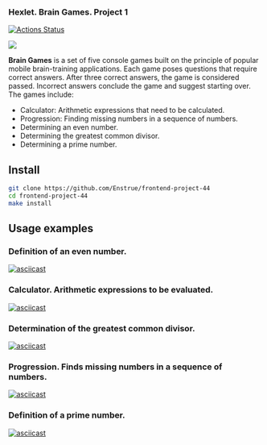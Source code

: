 ### Hexlet. Brain Games. Project 1
[![Actions Status](https://github.com/Enstrue/frontend-project-44/actions/workflows/hexlet-check.yml/badge.svg)](https://github.com/Enstrue/frontend-project-44/actions)

<a href="https://codeclimate.com/github/Enstrue/frontend-project-44/maintainability"><img src="https://api.codeclimate.com/v1/badges/f5a9a3960aa5855e59d4/maintainability" /></a>

**Brain Games** is a set of five console games built on the principle of popular mobile brain-training applications. Each game poses questions that require correct answers. After three correct answers, the game is considered passed. Incorrect answers conclude the game and suggest starting over. The games include:

- Calculator: Arithmetic expressions that need to be calculated.
- Progression: Finding missing numbers in a sequence of numbers.
- Determining an even number.
- Determining the greatest common divisor.
- Determining a prime number.

## Install
```sh
git clone https://github.com/Enstrue/frontend-project-44
cd frontend-project-44
make install
```
## Usage examples

### Definition of an even number.
[![asciicast](https://asciinema.org/a/sgIkzdoS7VEghfhv1logWpIab.svg)](https://asciinema.org/a/sgIkzdoS7VEghfhv1logWpIab)
### Calculator. Arithmetic expressions to be evaluated.
[![asciicast](https://asciinema.org/a/YRDoW0Uxip2jsE9LGUWwUOcjK.svg)](https://asciinema.org/a/YRDoW0Uxip2jsE9LGUWwUOcjK)
### Determination of the greatest common divisor.
[![asciicast](https://asciinema.org/a/0GSwjXHYkQGTbo30gI7SNRaBq.svg)](https://asciinema.org/a/0GSwjXHYkQGTbo30gI7SNRaBq)
### Progression. Finds missing numbers in a sequence of numbers.
[![asciicast](https://asciinema.org/a/IcICe90RSZCObMn4hCOAIjUZ5.svg)](https://asciinema.org/a/IcICe90RSZCObMn4hCOAIjUZ5)
### Definition of a prime number.
[![asciicast](https://asciinema.org/a/10NuGzf1VfH4t2cqEszThmlpD.svg)](https://asciinema.org/a/10NuGzf1VfH4t2cqEszThmlpD)
